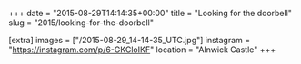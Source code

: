 +++
date = "2015-08-29T14:14:35+00:00"
title = "Looking for the doorbell"
slug = "2015/looking-for-the-doorbell"

[extra]
images = ["/2015-08-29_14-14-35_UTC.jpg"]
instagram = "https://instagram.com/p/6-GKCloIKF"
location = "Alnwick Castle"
+++
